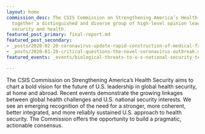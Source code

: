 ```yaml
---
layout: home
commission_desc: The CSIS Commission on Strengthening America’s Health Security brings
  together a distinguished and diverse group of high-level opinion leaders who bridge
  security and health.
featured_post_primary: final-report.md
featured_post_secondary:
- _posts/2020-02-20-coronavirus-update-rapid-construction-of-medical-facilities.md
- _posts/2020-01-28-critical-questions-the-novel-coronavirus-outbreak.md
featured_events: _events/biological-threats-to-u-s-national-security-testimony-before-the-senate-armed-services-subcommittee-on-emerging-threats-and-capabilities.md

---
```

The CSIS Commission on Strengthening America’s Health Security aims to chart a bold vision for the future of U.S. leadership in global health security, at home and abroad. Recent events demonstrate the growing linkages between global health challenges and U.S. national security interests. We see an emerging recognition of the need for a stronger, more coherent, better integrated, and more reliably sustained U.S. approach to health security. The Commission offers the opportunity to build a pragmatic, actionable consensus.